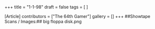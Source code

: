 +++
title = "1-1-98"
draft = false
tags = [ ]

[Article]
contributors = ["The 64th Gamer"]
gallery = []
+++
##Showtape Scans / Images:##
<gallery>
big floppa disk.png
</gallery>